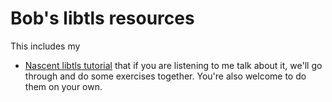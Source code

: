 
# Bob's libtls resources

This includes my

- [Nascent libtls tutorial](TUTORIAL.md) that if you are listening to me talk about it, we'll go through and do some exercises together.  You're also welcome to do them on your own.


